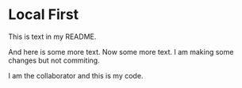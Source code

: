 # Local First

This is text in my README.

And here is some more text. Now some more text. I am making some changes but not commiting. 

I am the collaborator and this is my code.
